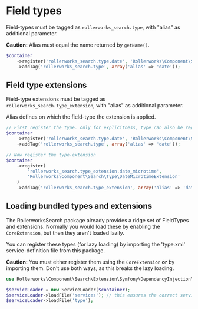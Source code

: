 Field types
===========

Field-types must be tagged as `rollerworks_search.type`,
with "alias" as additional parameter.

**Caution:** Alias must equal the name returned by `getName()`.

```php
$container
    ->register('rollerworks_search.type.date', 'Rollerworks\Component\Search\Type\DateType')
    ->addTag('rollerworks_search.type', array('alias' => 'date'));
```

## Field type extensions

Field-type extensions must be tagged as `rollerworks_search.type_extension`,
with "alias" as additional parameter.

Alias defines on which the field-type the extension is applied.

```php
// First register the type. only for explicitness, type can also be registered later
$container
    ->register('rollerworks_search.type.date', 'Rollerworks\Component\Search\Type\DateType')
    ->addTag('rollerworks_search.type', array('alias' => 'date'));

// Now register the type-extension
$container
    ->register(
        'rollerworks_search.type_extension.date_microtime',
        'Rollerworks\Component\Search\Type\DateMicrotimeExtension'
    )
    ->addTag('rollerworks_search.type_extension', array('alias' => 'date'));
```

## Loading bundled types and extensions

The RollerworksSearch package already provides a ridge set of FieldTypes
and extensions. Normally you would load these by enabling the `CoreExtension`,
but then they aren't loaded lazily.

You can register these types (for lazy loading) by importing the
'type.xml' service-definition file from this package.

**Caution:** You must either register them using the `CoreExtension`
**or** by importing them. Don't use both ways, as this breaks the lazy loading.

```php
use Rollerworks\Component\Search\Extension\Symfony\DependencyInjection\ServiceLoader;

$serviceLoader = new ServiceLoader($container);
$serviceLoader->loadFile('services'); // this ensures the correct services are registered
$serviceLoader->loadFile('type');
```
